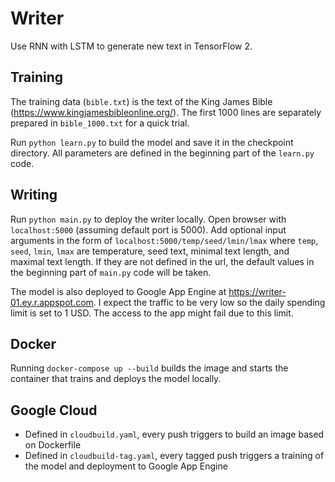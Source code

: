 # Writer

Use RNN with LSTM to generate new text in TensorFlow 2.

## Training

The training data (`bible.txt`) is the text of the King James Bible (https://www.kingjamesbibleonline.org/). The first 1000 lines are separately prepared in `bible_1000.txt` for a quick trial.

Run `python learn.py` to build the model and save it in the checkpoint directory. All parameters are defined in the beginning part of the `learn.py` code.

## Writing

Run `python main.py` to deploy the writer locally. Open browser with `localhost:5000` (assuming default port is 5000). Add optional input arguments in the form of `localhost:5000/temp/seed/lmin/lmax` where `temp`, `seed`, `lmin`, `lmax` are temperature, seed text, minimal text length, and maximal text length. If they are not defined in the url, the default values in the beginning part of `main.py` code will be taken.

The model is also deployed to Google App Engine at https://writer-01.ey.r.appspot.com. I expect the traffic to be very low so the daily spending limit is set to 1 USD. The access to the app might fail due to this limit.

## Docker

Running `docker-compose up --build` builds the image and starts the container that trains and deploys the model locally.

## Google Cloud

- Defined in `cloudbuild.yaml`, every push triggers to build an image based on Dockerfile
- Defined in `cloudbuild-tag.yaml`, every tagged push triggers a training of the model and deployment to Google App Engine
